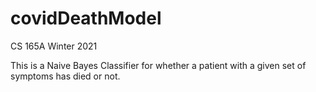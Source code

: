 # covidDeathModel

CS 165A Winter 2021

This is a Naive Bayes Classifier for whether a patient with a given set of symptoms has died or not.
